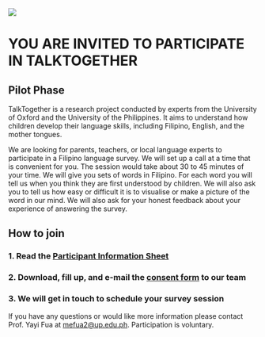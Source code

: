 <img src="https://talktogproject.github.io/wordsurvey/TT-UP-TPF.png" style="display: block; margin: auto;">

# YOU ARE INVITED TO PARTICIPATE IN TALKTOGETHER
## Pilot Phase

TalkTogether is a research project conducted by experts from the University of Oxford and the University of the Philippines. It aims to understand how children develop their language skills, including Filipino, English, and the mother tongues. 

We are looking for parents, teachers, or local language experts to participate in a Filipino language survey. We will set up a call at a time that is convenient for you.  The session would take about 30 to 45 minutes of your time.  We will give you sets of words in Filipino.  For each word you will tell us when you think they are first understood by children. We will also ask you to tell us how easy or difficult it is to visualise or make a picture of the word in our mind. We will also ask for your honest feedback about your experience of answering the survey.

## **How to join**

### 1. Read the [Participant Information Sheet](pis-pilot.md)
### 2. Download, fill up, and e-mail the [consent form](https://github.com/talktogproject/wordsurveyph/raw/gh-pages/ConsentForm_WordSurvey.doc) to our team
### 3. We will get in touch to schedule your survey session

If you have any questions or would like more information please contact Prof. Yayi Fua at mefua2@up.edu.ph. Participation is voluntary.
